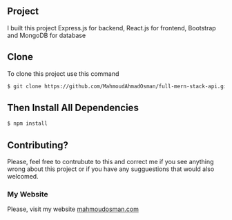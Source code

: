 ## Project
I built this project Express.js for backend, React.js for frontend, Bootstrap and MongoDB for database
## Clone
To clone this project use this command

```bash
$ git clone https://github.com/MahmoudAhmadOsman/full-mern-stack-api.git
```

## Then Install All Dependencies

```bash
$ npm install
```


## Contributing?
Please, feel free to contrubute to this and correct me if you see anything wrong about this project or if you have any sugguestions that would also welcomed. 



### My Website
 Please, visit my website
[mahmoudosman.com](https://www.mahmoudosman.com)

